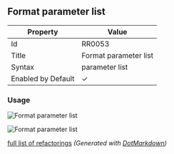 ## Format parameter list

| Property           | Value                 |
| ------------------ | --------------------- |
| Id                 | RR0053                |
| Title              | Format parameter list |
| Syntax             | parameter list        |
| Enabled by Default | &#x2713;              |

### Usage

![Format parameter list](../../images/refactorings/FormatEachParameterOnSeparateLine.png)

![Format parameter list](../../images/refactorings/FormatAllParametersOnSingleLine.png)

[full list of refactorings](Refactorings.md)
*\(Generated with [DotMarkdown](http://github.com/JosefPihrt/DotMarkdown)\)*